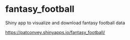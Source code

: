 # fantasy_football
Shiny app to visualize and download fantasy football data

https://patconvey.shinyapps.io/fantasy_football/
